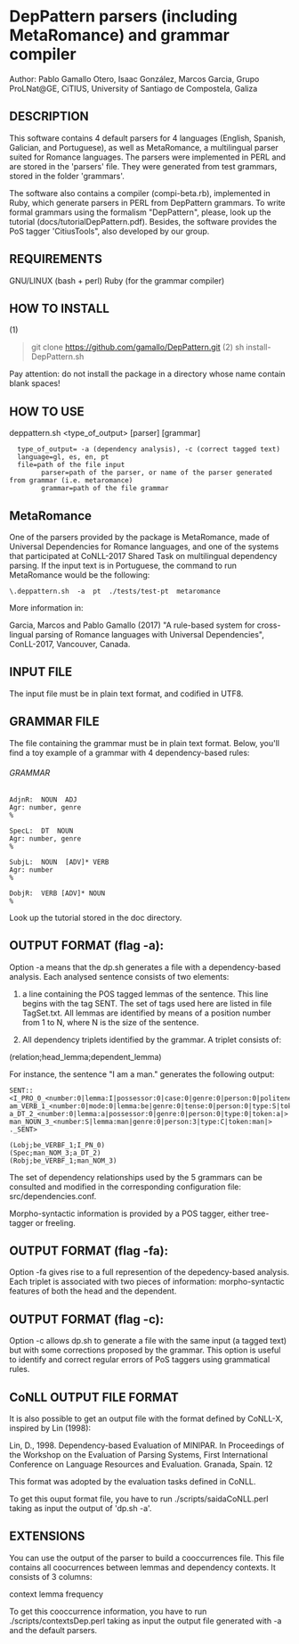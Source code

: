 # DepPattern parsers (including MetaRomance) and grammar compiler

Author: 
Pablo Gamallo Otero, Isaac González, Marcos Garcia, 
Grupo ProLNat@GE, CiTIUS, 
University of Santiago de Compostela, 
Galiza


## DESCRIPTION
This software contains 4 default parsers for 4 languages (English, Spanish, Galician, and Portuguese), as well as MetaRomance, a multilingual parser suited for Romance languages. The parsers were implemented in PERL and are stored in the 'parsers' file. They were generated from test grammars, stored in the folder 'grammars'. 

The software also contains a compiler (compi-beta.rb), implemented in Ruby, which generate parsers in PERL from DepPattern grammars. To write formal grammars using the formalism "DepPattern", please, look up the tutorial (docs/tutorialDepPattern.pdf).
Besides, the software provides the PoS tagger 'CitiusTools", also developed by our group.


## REQUIREMENTS
GNU/LINUX (bash + perl)
Ruby (for the grammar compiler) 


## HOW TO INSTALL

(1)
> git clone https://github.com/gamallo/DepPattern.git
(2)
> sh install-DepPattern.sh

Pay attention: do not install the package in a directory whose name contain blank spaces!

## HOW TO USE

deppattern.sh  <type_of_output> <lang> <file> [parser] [grammar]

      type_of_output= -a (dependency analysis), -c (correct tagged text)
      language=gl, es, en, pt
      file=path of the file input
            parser=path of the parser, or name of the parser generated from grammar (i.e. metaromance)
            grammar=path of the file grammar



## MetaRomance
One of the parsers provided by the package is MetaRomance, made of Universal Dependencies for Romance languages, and one of the systems that participated at CoNLL-2017 Shared Task on multilingual dependency parsing. If the input text is in Portuguese, the command to run MetaRomance would be the following:

    \.deppattern.sh  -a  pt  ./tests/test-pt  metaromance

More information in:

Garcia, Marcos and Pablo Gamallo (2017) "A rule-based system for cross-lingual parsing of Romance languages with Universal Dependencies", ConLL-2017, Vancouver, Canada.


## INPUT FILE
The input file must be in plain text format, and codified in UTF8.


## GRAMMAR FILE
The file containing the grammar must be in plain text format. 
Below, you'll find a toy example of a grammar with 4 dependency-based rules:


###### GRAMMAR #########
```
AdjnR:  NOUN  ADJ
Agr: number, genre
%

SpecL:  DT  NOUN 
Agr: number, genre
%

SubjL:  NOUN  [ADV]* VERB
Agr: number
%

DobjR:  VERB [ADV]* NOUN
%
```


Look up the tutorial stored in the doc directory.


## OUTPUT FORMAT (flag -a):
Option -a means that the dp.sh generates a file with a dependency-based analysis. Each analysed sentence consists of two elements:

1. a line containing the POS tagged lemmas of the sentence. This line begins with the tag SENT. The set of tags used here are listed in file TagSet.txt. All lemmas are identified by means of a position number from 1 to N, where N is the size of the sentence.

2. All dependency triplets identified by the grammar. A triplet consists of:

(relation;head_lemma;dependent_lemma)

For instance, the sentence "I am a man." generates the following output:

```
SENT::<I_PRO_0_<number:0|lemma:I|possessor:0|case:0|genre:0|person:0|politeness:0|type:P|token:I|> am_VERB_1_<number:0|mode:0|lemma:be|genre:0|tense:0|person:0|type:S|token:am|> a_DT_2_<number:0|lemma:a|possessor:0|genre:0|person:0|type:0|token:a|> man_NOUN_3_<number:S|lemma:man|genre:0|person:3|type:C|token:man|> ._SENT>

(Lobj;be_VERBF_1;I_PN_0)
(Spec;man_NOM_3;a_DT_2)
(Robj;be_VERBF_1;man_NOM_3)
```


The set of dependency relationships used by the 5 grammars can be consulted and modified in the corresponding configuration file: src/dependencies.conf.

Morpho-syntactic information is provided by a POS tagger, either tree-tagger or freeling. 

## OUTPUT FORMAT (flag -fa):
Option -fa gives rise to a full represention of the depedency-based analysis. Each triplet is associated with two pieces of information: morpho-syntactic features of both the head and the dependent. 


## OUTPUT FORMAT (flag -c):
Option -c allows dp.sh to generate a file with the same input (a tagged text) but with some corrections proposed by the grammar. This option is useful to identify and correct regular errors of PoS taggers using grammatical rules. 


## CoNLL OUTPUT FILE FORMAT
It is also possible to get an output file with the format defined by CoNLL-X, inspired by Lin (1998):

Lin, D., 1998. Dependency-based Evaluation of MINIPAR. In Proceedings of the Workshop on the Evaluation of Parsing Systems, First International Conference on Language Resources and Evaluation. Granada, Spain. 12

This format was adopted by the evaluation tasks defined in CoNLL.

To get this ouput format file, you have to run ./scripts/saidaCoNLL.perl taking as input the output of 'dp.sh -a'. 



## EXTENSIONS
You can use the output of the parser to build a cooccurrences file. This file contains all coocurrences between lemmas and dependency contexts. It consists of 3 columns:

context	lemma frequency

To get this cooccurrence information, you have to run ./scripts/contextsDep.perl taking as input the output file generated with -a and the default parsers. 

	
